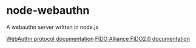 # node-webauthn
A webauthn server written in node.js

[WebAuthn protocol documentation](https://www.w3.org/TR/webauthn/)
[FIDO Alliance FIDO2.0 documentation](https://fidoalliance.org/specs/fido-v2.0-rd-20180702/fido-server-v2.0-rd-20180702.html)
